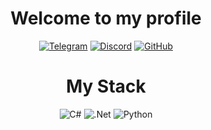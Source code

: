 <div align="center">

# Welcome to my profile

[![Telegram](https://img.shields.io/badge/TELEGRAM-2AA889?style=for-the-badge&logo=telegram&logoColor=white)](https://t.me/vsupman)
[![Discord](https://img.shields.io/badge/DISCORD-2AA889?style=for-the-badge&logo=discord&logoColor=white)](https://discord.gg/NCxYg7skc5)
[![GitHub](https://img.shields.io/badge/github-%23121011.svg?style=for-the-badge&logo=github&logoColor=white)](https://github.com/vefixx)

# My Stack
![C#](https://img.shields.io/badge/c%23-%23239120.svg?style=for-the-badge&logo=csharp&logoColor=white)
![.Net](https://img.shields.io/badge/.NET-5C2D91?style=for-the-badge&logo=.net&logoColor=white)
![Python](https://img.shields.io/badge/python-3670A0?style=for-the-badge&logo=python&logoColor=ffdd54)
</div>




